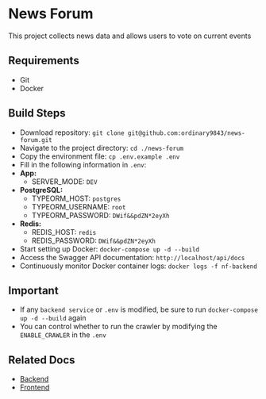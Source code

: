 # News Forum
This project collects news data and allows users to vote on current events

## Requirements
- Git
- Docker

## Build Steps
- Download repository: `git clone git@github.com:ordinary9843/news-forum.git`
- Navigate to the project directory: `cd ./news-forum`
- Copy the environment file: `cp .env.example .env`
- Fill in the following information in `.env`:
- **App:**
  - SERVER_MODE: `DEV`
- **PostgreSQL:**
  - TYPEORM_HOST: `postgres`
  - TYPEORM_USERNAME: `root`
  - TYPEORM_PASSWORD: `DWif&&pdZN*2eyXh`
- **Redis:**
  - REDIS_HOST: `redis`
  - REDIS_PASSWORD: `DWif&&pdZN*2eyXh`
- Start setting up Docker: `docker-compose up -d --build`
- Access the Swagger API documentation: `http://localhost/api/docs`
- Continuously monitor Docker container logs: `docker logs -f nf-backend`

## Important
- If any `backend service` or `.env` is modified, be sure to run `docker-compose up -d --build` again
- You can control whether to run the crawler by modifying the `ENABLE_CRAWLER` in the `.env`

## Related Docs
- [Backend](https://github.com/ordinary9843/news-forum/blob/master/backend/README.md)
- [Frontend](https://github.com/ordinary9843/news-forum/blob/master/frontend/README.md)